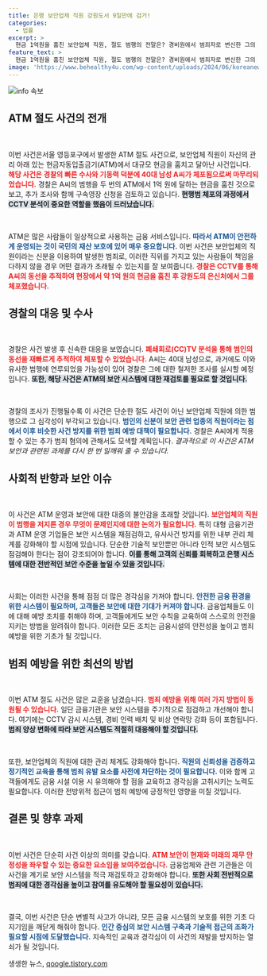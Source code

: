 ```yaml
---
title: 은행 보안업체 직원 강원도서 9일만에 검거!
categories:
  - 법률
excerpt: >
  현금 1억원을 훔친 보안업체 직원, 절도 범행의 전말은? 경비원에서 범죄자로 변신한 그의 잔혹한 계획과 체포까지의 긴장감 넘치는 순간을 확인해보세요!
feature_text: >
  현금 1억원을 훔친 보안업체 직원, 절도 범행의 전말은? 경비원에서 범죄자로 변신한 그의 잔혹한 계획과 체포까지의 긴장감 넘치는 순간을 확인해보세요!
image: 'https://www.behealthy4u.com/wp-content/uploads/2024/06/koreanews.jpg'
---
```


<p><img src="https://www.behealthy4u.com/wp-content/uploads/2024/06/koreanews.jpg" alt="info 속보" /></p>

<h2 data-ke-size="size26">ATM 절도 사건의 전개</h2>

<p data-ke-size="size16">&nbsp;</p>

<p>이번 사건은서울 영등포구에서 발생한 ATM 절도 사건으로, 보안업체 직원이 자신의 관리 아래 있는 현금자동입출금기(ATM)에서 대규모 현금을 훔치고 달아난 사건입니다. <b><span style="color: #ee2323;">해당 사건은 경찰의 빠른 수사와 기동력 덕분에 40대 남성 A씨가 체포됨으로써 마무리되었습니다.</span></b> 경찰은 A씨의 범행을 두 번의 ATM에서 1억 원에 달하는 현금을 훔친 것으로 보고, 추가 조사와 함께 구속영장 신청을 검토하고 있습니다. <b><span style="background-color: #21538527;">현행범 체포의 과정에서 CCTV 분석이 중요한 역할을 했음이 드러났습니다.</span></b> </p>

<p data-ke-size="size16">&nbsp;</p>

<p>ATM은 많은 사람들이 일상적으로 사용하는 금융 서비스입니다. <b><span style="color: #1a5490;">따라서 ATM이 안전하게 운영되는 것이 국민의 재산 보호에 있어 매우 중요합니다.</span></b> 이번 사건은 보안업체의 직원이라는 신분을 이용하여 발생한 범죄로, 이러한 직위를 가지고 있는 사람들이 책임을 다하지 않을 경우 어떤 결과가 초래될 수 있는지를 잘 보여줍니다. <b><span style="color: #ee2323;">경찰은 CCTV를 통해 A씨의 동선을 추적하여 현장에서 약 1억 원의 현금을 훔친 후 강원도의 은신처에서 그를 체포했습니다.</span></b></p>

<h2 data-ke-size="size26">경찰의 대응 및 수사</h2>

<p data-ke-size="size16">&nbsp;</p>

<p>경찰은 사건 발생 후 신속한 대응을 보였습니다. <b><span style="color: #ee2323;">폐쇄회로(CC)TV 분석을 통해 범인의 동선을 재빠르게 추적하여 체포할 수 있었습니다.</span></b> A씨는 40대 남성으로, 과거에도 이와 유사한 범행에 연루되었을 가능성이 있어 경찰은 그에 대한 철저한 조사를 실시할 예정입니다. <b><span style="background-color: #21538527;">또한, 해당 사건은 ATM의 보안 시스템에 대한 재검토를 필요로 할 것입니다.</span></b></p>

<p data-ke-size="size16">&nbsp;</p>

<p>경찰의 조사가 진행될수록 이 사건은 단순한 절도 사건이 아닌 보안업체 직원에 의한 범행으로 그 심각성이 부각되고 있습니다. <b><span style="color: #1a5490;">범인의 신분이 보안 관련 업종의 직원이라는 점에서 이후 비슷한 사건 방지를 위한 범죄 예방 대책이 필요합니다.</span></b> 경찰은 A씨에게 적용할 수 있는 추가 범죄 혐의에 관해서도 모색할 계획입니다. <em>결과적으로 이 사건은 ATM 보안과 관련된 과제를 다시 한 번 일깨워 줄 수 있습니다.</em></p>

<h2 data-ke-size="size26">사회적 반향과 보안 이슈</h2>

<p data-ke-size="size16">&nbsp;</p>

<p>이 사건은 ATM 운영과 보안에 대한 대중의 불안감을 초래할 것입니다. <b><span style="color: #ee2323;">보안업체의 직원이 범행을 저지른 경우 무엇이 문제인지에 대한 논의가 필요합니다.</span></b> 특히 대형 금융기관과 ATM 운영 기업들은 보안 시스템을 재점검하고, 유사사건 방지를 위한 내부 관리 체계를 강화해야 할 시점에 있습니다. 단순한 기술적 보안뿐만 아니라 인적 보안 시스템도 점검해야 한다는 점이 강조되어야 합니다. <b><span style="background-color: #21538527;">이를 통해 고객의 신뢰를 회복하고 은행 시스템에 대한 전반적인 보안 수준을 높일 수 있을 것입니다.</span></b></p>

<p data-ke-size="size16">&nbsp;</p>

<p>사회는 이러한 사건을 통해 점점 더 많은 경각심을 가져야 합니다. <b><span style="color: #1a5490;">안전한 금융 환경을 위한 시스템이 필요하며, 고객들은 보안에 대한 기대가 커져야 합니다.</span></b>  금융업체들도 이에 대해 예방 조치를 취해야 하며, 고객들에게도 보안 수칙을 교육하여 스스로의 안전을 지키는 방법을 알려줘야 합니다. 이러한 모든 조치는 금융시설의 안전성을 높이고 범죄 예방을 위한 기초가 될 것입니다.</p>

<h2 data-ke-size="size26">범죄 예방을 위한 최선의 방법</h2>

<p data-ke-size="size16">&nbsp;</p>

<p>이번 ATM 절도 사건은 많은 교훈을 남겼습니다. <b><span style="color: #ee2323;">범죄 예방을 위해 여러 가지 방법이 동원될 수 있습니다.</span></b> 일단 금융기관은 보안 시스템을 주기적으로 점검하고 개선해야 합니다. 여기에는 CCTV 감시 시스템, 경비 인력 배치 및 비상 연락망 강화 등이 포함됩니다. <b><span style="background-color: #21538527;">범죄 양상 변화에 따라 보안 시스템도 적절히 대응해야 할 것입니다.</span></b></p>

<p data-ke-size="size16">&nbsp;</p>

<p>또한, 보안업체의 직원에 대한 관리 체계도 강화해야 합니다. <b><span style="color: #1a5490;">직원의 신뢰성을 검증하고 정기적인 교육을 통해 범죄 유발 요소를 사전에 차단하는 것이 필요합니다.</span></b> 이와 함께 고객들에게도 금융 시설 이용 시 유의해야 할 점을 교육하고 경각심을 고취시키는 노력도 필요합니다. 이러한 전방위적 접근이 범죄 예방에 긍정적인 영향을 미칠 것입니다.</p>

<h2 data-ke-size="size26">결론 및 향후 과제</h2>

<p data-ke-size="size16">&nbsp;</p>

<p>이번 사건은 단순히 사건 이상의 의미를 갖습니다. <b><span style="color: #ee2323;">ATM 보안이 현재와 미래의 재무 안정성을 좌우할 수 있는 중요한 요소임을 보여주었습니다.</span></b> 금융업체와 관련 기관들은 이 사건을 계기로 보안 시스템을 적극 재검토하고 강화해야 합니다. <b><span style="background-color: #21538527;">또한 사회 전반적으로 범죄에 대한 경각심을 높이고 참여를 유도해야 할 필요성이 있습니다.</span></b> </p>

<p data-ke-size="size16">&nbsp;</p>

<p>결국, 이번 사건은 단순 변별적 사고가 아니라, 모든 금융 시스템의 보호를 위한 기초 다지기임을 깨닫게 해줘야 합니다. <b><span style="color: #1a5490;">인간 중심의 보안 시스템 구축과 기술적 접근의 조화가 필요할 시점에 도달했습니다.</span></b> 지속적인 교육과 경각심이 이 사건의 재발을 방지하는 열쇠가 될 것입니다.</p>
생생한 뉴스, <a href="https://qoogle.tistory.com" rel="dofollow">qoogle.tistory.com</a>


